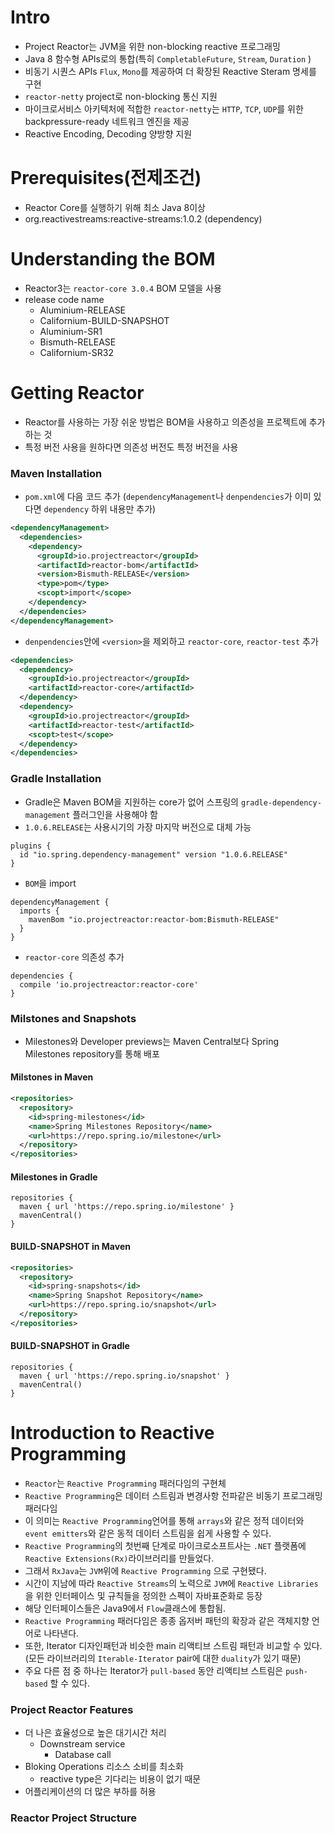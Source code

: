 # Intro
- Project Reactor는 JVM을 위한 non-blocking reactive 프로그래밍
- Java 8 함수형 APIs로의 통합(특히 `CompletableFuture`, `Stream`, `Duration` )
- 비동기 시퀀스 APIs `Flux`, `Mono`를 제공하여 더 확장된 Reactive Steram 명세를 구현
- `reactor-netty` project로 non-blocking 통신 지원
- 마이크로서비스 아키텍처에 적합한 `reactor-netty`는 `HTTP`, `TCP`, `UDP`를 위한 backpressure-ready 네트워크 엔진을 제공
- Reactive Encoding, Decoding 양방향 지원

# Prerequisites(전제조건)
- Reactor Core를 실행하기 위해 최소 Java 8이상 
- org.reactivestreams:reactive-streams:1.0.2 (dependency)

# Understanding the BOM
- Reactor3는 `reactor-core 3.0.4` BOM 모델을 사용
- release code name
  - Aluminium-RELEASE
  - Californium-BUILD-SNAPSHOT
  - Aluminium-SR1
  - Bismuth-RELEASE
  - Californium-SR32

# Getting Reactor
- Reactor를 사용하는 가장 쉬운 방법은 BOM을 사용하고 의존성을 프로젝트에 추가하는 것
- 특정 버전 사용을 원하다면 의존성 버전도 특정 버전을 사용

### Maven Installation
- `pom.xml`에 다음 코드 추가 (`dependencyManagement`나 `denpendencies`가 이미 있다면 `dependency` 하위 내용만 추가)
```xml
<dependencyManagement>
  <dependencies>
    <dependency>
      <groupId>io.projectreactor</groupId>
      <artifactId>reactor-bom</artifactId>
      <version>Bismuth-RELEASE</version>
      <type>pom</type>
      <scopt>import</scope>
    </dependency>
  </dependencies>
</dependencyManagement>
```
- `denpendencies`안에 `<version>`을 제외하고 `reactor-core`, `reactor-test` 추가
```xml
<dependencies>
  <dependency>
    <groupId>io.projectreactor</groupId>
    <artifactId>reactor-core</artifactId>
  </dependency>
  <dependency>
    <groupId>io.projectreactor</groupId>
    <artifactId>reactor-test</artifactId>
    <scopt>test</scope>
  </dependency>
</dependencies>
```

### Gradle Installation
- Gradle은 Maven BOM을 지원하는 core가 없어 스프링의 `gradle-dependency-management` 플러그인을 사용해야 함
- `1.0.6.RELEASE`는 사용시기의 가장 마지막 버전으로 대체 가능
```
plugins {
  id "io.spring.dependency-management" version "1.0.6.RELEASE"
}
```
- `BOM`을 import 
```
dependencyManagement {
  imports {
    mavenBom "io.projectreactor:reactor-bom:Bismuth-RELEASE"
  }
}
```
- `reactor-core` 의존성 추가
```
dependencies {
  compile 'io.projectreactor:reactor-core'
}
```

### Milstones and Snapshots
- Milestones와 Developer previews는 Maven Central보다 Spring Milestones repository를 통해 배포

#### Milstones in Maven
```xml
<repositories>
  <repository>
    <id>spring-milestones</id>
    <name>Spring Milestones Repository</name>
    <url>https://repo.spring.io/milestone</url>
  </repository>
</repositories>
```

#### Milestones in Gradle
```
repositories {
  maven { url 'https://repo.spring.io/milestone' }
  mavenCentral()
}
```

#### BUILD-SNAPSHOT in Maven
```xml
<repositories>
  <repository>
    <id>spring-snapshots</id>
    <name>Spring Snapshot Repository</name>
    <url>https://repo.spring.io/snapshot</url>
  </repository>
</repositories>
```

#### BUILD-SNAPSHOT in Gradle
```
repositories {
  maven { url 'https://repo.spring.io/snapshot' }
  mavenCentral()
}
```

# Introduction to Reactive Programming
- `Reactor`는 `Reactive Programming` 패러다임의 구현체
- `Reactive Programming`은 데이터 스트림과 변경사항 전파같은 비동기 프로그래밍 패러다임
- 이 의미는 `Reactive Programming`언어를 통해 `arrays`와 같은 정적 데이터와 `event emitters`와 같은 동적 데이터 스트림을 쉽게 사용할 수 있다.
- `Reactive Programming`의 첫번째 단계로 마이크로소프트사는 `.NET` 플랫폼에 `Reactive Extensions(Rx)`라이브러리를 만들었다.
- 그래서 `RxJava`는 `JVM`위에 `Reactive Programming` 으로 구현됐다.
- 시간이 지남에 따라 `Reactive Streams`의 노력으로 `JVM`에 `Reactive Libraries`을 위한 인터페이스 및 규칙들을 정의한 스펙이 자바표준화로 등장
- 해당 인터페이스들은 Java9에서 `Flow`클래스에 통합됨.
- `Reactive Programming` 패러다임은 종종 옵저버 패턴의 확장과 같은 객체지향 언어로 나타낸다.
- 또한, Iterator 디자인패턴과 비슷한 main 리액티브 스트림 패턴과 비교할 수 있다.(모든 라이브러리의 `Iterable-Iterator` pair에 대한 `duality`가 있기 때문)
- 주요 다른 점 중 하나는 Iterator가 `pull-based` 동안 리액티브 스트림은 `push-based` 할 수 있다.

### Project Reactor Features
- 더 나은 효율성으로 높은 대기시간 처리
  - Downstream service
	- Database call
- Bloking Operations 리소스 소비를 최소화
  - reactive type은 기다리는 비용이 없기 때문
- 어플리케이션의 더 많은 부하를 허용

### Reactor Project Structure